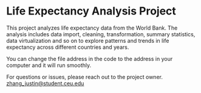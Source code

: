 # Life Expectancy Analysis Project

This project analyzes life expectancy data from the World Bank. The analysis includes data import, cleaning, transformation, summary statistics, data virtualization and so on to explore patterns and trends in life expectancy across different countries and years.

You can change the file address in the code to the address in your computer and it will run smoothly.

For questions or issues, please reach out to the project owner. zhang_justin@student.ceu.edu
